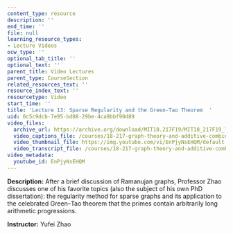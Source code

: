 ```yaml
---
content_type: resource
description: ''
end_time: ''
file: null
learning_resource_types:
- Lecture Videos
ocw_type: ''
optional_tab_title: ''
optional_text: ''
parent_title: Video Lectures
parent_type: CourseSection
related_resources_text: ''
resource_index_text: ''
resourcetype: Video
start_time: ''
title: 'Lecture 13: Sparse Regularity and the Green-Tao Theorem  '
uid: 0c5c9dcb-7e95-bd08-29be-4ca9bbf90d89
video_files:
  archive_url: https://archive.org/download/MIT18.217F19/MIT18_217F19_lec13_300k.mp4
  video_captions_file: /courses/18-217-graph-theory-and-additive-combinatorics-fall-2019/6ad110c320a75c0cb4b0b3729da81733_EnPjyNsEHQM.vtt
  video_thumbnail_file: https://img.youtube.com/vi/EnPjyNsEHQM/default.jpg
  video_transcript_file: /courses/18-217-graph-theory-and-additive-combinatorics-fall-2019/719c44659600d4cc8f7892c1f83b7c0f_EnPjyNsEHQM.pdf
video_metadata:
  youtube_id: EnPjyNsEHQM
---
```


**Description:** After a brief discussion of Ramanujan graphs, Professor Zhao discusses one of his favorite topics (also the subject of his own PhD dissertation): the regularity method for sparse graphs and its application to the celebrated Green–Tao theorem that the primes contain arbitrarily long arithmetic progressions.

**Instructor:** Yufei Zhao



